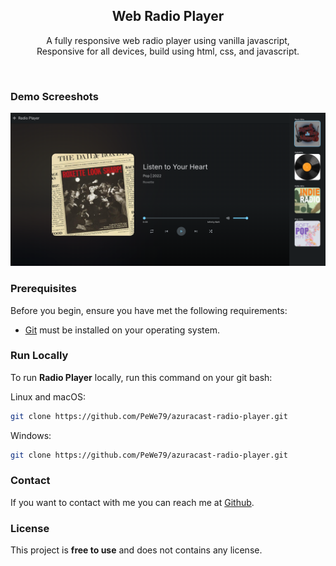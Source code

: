 <div align="center">
  <h2 align="center">Web Radio Player</h2>

  A fully responsive web radio player using vanilla javascript, <br />Responsive for all devices, build using html, css, and javascript.

  <!-- <a href="https://PeWe79.github.io/azuracast-radio-player/"><strong>➥ Live Demo</strong></a> -->

</div>

<br />

### Demo Screeshots

![Radio Player Desktop Demo](./readme-images/desktop.png "Desktop Demo")

### Prerequisites

Before you begin, ensure you have met the following requirements:

* [Git](https://git-scm.com/downloads "Download Git") must be installed on your operating system.

### Run Locally

To run **Radio Player** locally, run this command on your git bash:

Linux and macOS:

```bash
git clone https://github.com/PeWe79/azuracast-radio-player.git
```

Windows:

```bash
git clone https://github.com/PeWe79/azuracast-radio-player.git
```

### Contact

If you want to contact with me you can reach me at [Github](https://www.github,.com.com/PeWe79).

### License

This project is **free to use** and does not contains any license.
